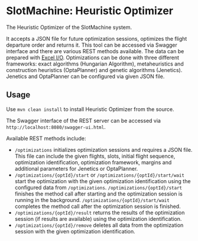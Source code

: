 # SlotMachine: Heuristic Optimizer
The Heuristic Optimizer of the SlotMachine system.

It accepts a JSON file for future optimization sessions, optimizes the flight departure order and returns it. This tool can be accessed via Swagger interface and there are various REST methods available. The data can be prepared with [Excel I/O](https://github.com/jku-win-dke/mt2106-slma-excelio). Optimizations can be done with three different frameworks: exact algorithms (Hungarian Algorithm), metaheuristics and construction heuristics (OptaPlanner) and genetic algorithms (Jenetics). Jenetics and OptaPlanner can be configured via given JSON file.

## Usage

Use `mvn clean install` to install Heuristic Optimizer from the source.

The Swagger interface of the REST server can be accessed via `http://localhost:8080/swagger-ui.html`.

Available REST methods include:

- `/optimizations` initializes optimization sessions and requires a JSON file. This file can include the given flights, slots, initial flight sequence, optimization identification, optimization framework, margins and additional parameters for Jenetics or OptaPlanner.
- `/optimizations/{optId}/start` or `/optimizations/{optId}/start/wait` start the optimization with the given optimization identification using the configured data from `/optimizations`. `/optimizations/{optId}/start` finishes the method call after starting and the optimization session is running in the background. `/optimizations/{optId}/start/wait` completes the method call after the optimization session is finished.
- `/optimizations/{optId}/result` returns the results of the optimization session (if results are available) using the optimization identification.
- `/optimizations/{optId}/remove` deletes all data from the optimization session with the given optimization identification.
